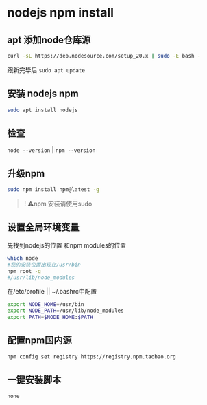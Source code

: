 # nodejs npm install

## apt 添加node仓库源
```sh
curl -sL https://deb.nodesource.com/setup_20.x | sudo -E bash -
```

跟新完毕后 `sudo apt update`

## 安装 nodejs npm

```sh
sudo apt install nodejs
```

## 检查
`node --version` | `npm --version`

## 升级npm
```sh
sudo npm install npm@latest -g
```
>! :warning:npm 安装请使用sudo

## 设置全局环境变量

先找到nodejs的位置 和npm modules的位置
```sh
which node
#我的安装位置出现在/usr/bin
npm root -g
#/usr/lib/node_modules
```
在/etc/profile || ~/.bashrc中配置
```sh
export NODE_HOME=/usr/bin
export NODE_PATH=/usr/lib/node_modules
export PATH=$NODE_HOME:$PATH
```

## 配置npm国内源

```sh
npm config set registry https://registry.npm.taobao.org
```

## 一键安装脚本
```sh
none
```

